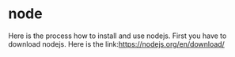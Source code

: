 # node
Here is the process how to install and use nodejs.
First you have to download nodejs.
Here is the link:https://nodejs.org/en/download/
